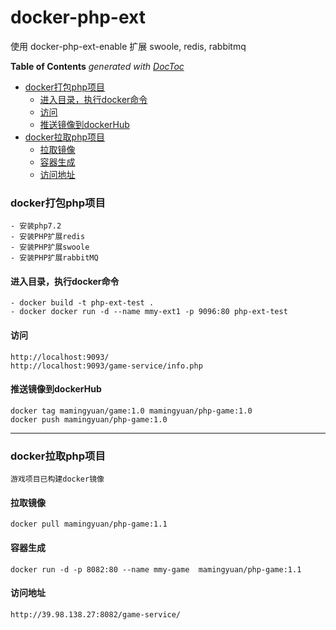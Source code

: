 # docker-php-ext
使用 docker-php-ext-enable 扩展 swoole, redis, rabbitmq 


<!-- START doctoc generated TOC please keep comment here to allow auto update -->
<!-- DON'T EDIT THIS SECTION, INSTEAD RE-RUN doctoc TO UPDATE -->
**Table of Contents**  *generated with [DocToc](https://github.com/thlorenz/doctoc)*

- [docker打包php项目](#docker%E6%89%93%E5%8C%85php%E9%A1%B9%E7%9B%AE)
  - [进入目录，执行docker命令](#%E8%BF%9B%E5%85%A5%E7%9B%AE%E5%BD%95%E6%89%A7%E8%A1%8Cdocker%E5%91%BD%E4%BB%A4)
  - [访问](#%E8%AE%BF%E9%97%AE)
  - [推送镜像到dockerHub](#%E6%8E%A8%E9%80%81%E9%95%9C%E5%83%8F%E5%88%B0dockerhub)
- [docker拉取php项目](#docker%E6%8B%89%E5%8F%96php%E9%A1%B9%E7%9B%AE)
  - [拉取镜像](#%E6%8B%89%E5%8F%96%E9%95%9C%E5%83%8F)
  - [容器生成](#%E5%AE%B9%E5%99%A8%E7%94%9F%E6%88%90)
  - [访问地址](#%E8%AE%BF%E9%97%AE%E5%9C%B0%E5%9D%80)

<!-- END doctoc generated TOC please keep comment here to allow auto update -->

### docker打包php项目
    - 安装php7.2
    - 安装PHP扩展redis
    - 安装PHP扩展swoole
    - 安装PHP扩展rabbitMQ

#### 进入目录，执行docker命令
    - docker build -t php-ext-test .
    - docker docker run -d --name mmy-ext1 -p 9096:80 php-ext-test

#### 访问
    http://localhost:9093/
    http://localhost:9093/game-service/info.php

#### 推送镜像到dockerHub
    docker tag mamingyuan/game:1.0 mamingyuan/php-game:1.0
    docker push mamingyuan/php-game:1.0

---

### docker拉取php项目
    游戏项目已构建docker镜像

#### 拉取镜像  
    docker pull mamingyuan/php-game:1.1
####  容器生成  
    docker run -d -p 8082:80 --name mmy-game  mamingyuan/php-game:1.1
#### 访问地址  
    http://39.98.138.27:8082/game-service/
